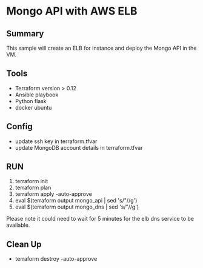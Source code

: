 # Mongo API with AWS ELB
## Summary
This sample will create an ELB for instance and deploy the Mongo API in the VM.

## Tools
* Terraform version > 0.12
* Ansible playbook
* Python flask
* docker ubuntu

## Config
* update ssh key in terraform.tfvar
* update MongoDB account details in terraform.tfvar

## RUN
1. terraform init
2. terraform plan
3. terraform apply -auto-approve
4. eval $(terraform output mongo_api | sed 's/"//g')
5. eval $(terraform output mongo_dns | sed 's/"//g')

Please note it could need to wait for 5 minutes for the elb dns service to be available.

## Clean Up
* terraform destroy -auto-approve

